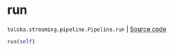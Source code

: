 # run
`toloka.streaming.pipeline.Pipeline.run` | [Source code](https://github.com/Toloka/toloka-kit/blob/v0.1.24/src/streaming/pipeline.py#L236)

```python
run(self)
```

